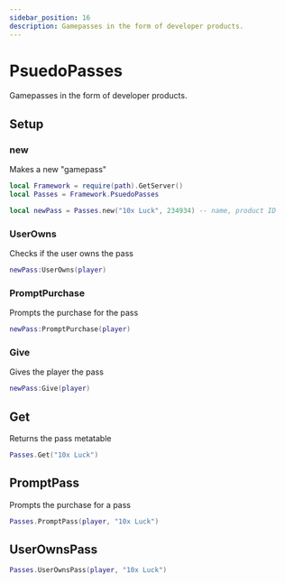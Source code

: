 ```yaml
---
sidebar_position: 16
description: Gamepasses in the form of developer products.
---
```


# PsuedoPasses
Gamepasses in the form of developer products.

## Setup

### new
Makes a new "gamepass"


```lua
local Framework = require(path).GetServer()
local Passes = Framework.PsuedoPasses

local newPass = Passes.new("10x Luck", 234934) -- name, product ID
```

### UserOwns
Checks if the user owns the pass

```lua
newPass:UserOwns(player)
```

### PromptPurchase
Prompts the purchase for the pass

```lua
newPass:PromptPurchase(player)
```

### Give
Gives the player the pass

```lua
newPass:Give(player)
```

## Get
Returns the pass metatable

```lua
Passes.Get("10x Luck")
```

## PromptPass
Prompts the purchase for a pass

```lua
Passes.PromptPass(player, "10x Luck")
```

## UserOwnsPass
```lua
Passes.UserOwnsPass(player, "10x Luck")
```